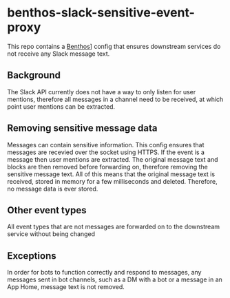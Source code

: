 # benthos-slack-sensitive-event-proxy

This repo contains a [Benthos](https://benthos.dev)] config that ensures downstream services do not receive any Slack message text.

## Background

The Slack API currently does not have a way to only listen for user mentions, therefore all messages in a channel need to be received, at which point user mentions can be extracted.

## Removing sensitive message data

Messages can contain sensitive information. This config ensures that messages are recevied over the socket using HTTPS. If the event is a message then user mentions are extracted. The original message text and blocks are then removed before forwarding on, therefore removing the sensitive message text. All of this means that the original message text is received, stored in memory for a few milliseconds and deleted. Therefore, no message data is ever stored.

## Other event types

All event types that are not messages are forwarded on to the downstream service without being changed

## Exceptions

In order for bots to function correctly and respond to messages, any messages sent in bot channels, such as a DM with a bot or a message in an App Home, message text is not removed.
